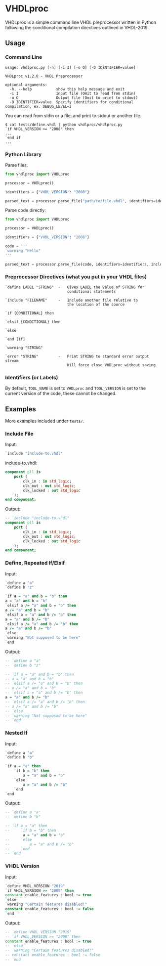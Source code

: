 # VHDLproc

VHDLproc is a simple command line VHDL preprocessor written in Python following the conditional compilation directives outlined in VHDL-2019

## Usage

### Command Line

```
usage: vhdlproc.py [-h] [-i I] [-o O] [-D IDENTIFIER=value]

VHDLproc v1.2.0 - VHDL Preprocessor

optional arguments:
  -h, --help           show this help message and exit
  -i I                 Input file (Omit to read from stdin)
  -o O                 Output file (Omit to print to stdout)
  -D IDENTIFIER=value  Specify identifiers for conditional compilation, ex. DEBUG_LEVEL=2
```

You can read from stdin or a file, and print to stdout or another file.

```
$ cat tests/define.vhdl | python vhdlproc/vhdlproc.py
`if VHDL_VERSION >= "2008" then
...
`end if
...
```

### Python Library

Parse files:

```python
from vhdlproc import VHDLproc

processor = VHDLproc()

identifiers = {"VHDL_VERSION": "2008"}

parsed_text = processor.parse_file("path/to/file.vhdl", identifiers=identifiers)
```

Parse code directly:

```python
from vhdlproc import VHDLproc

processor = VHDLproc()

identifiers = {"VHDL_VERSION": "2008"}

code = '''
`warning "Hello"
'''

parsed_text = processor.parse_file(code, identifiers=identifiers, include_path="path/to/pull/include/directives/from")
```

### Preprocessor Directives (what you put in your VHDL files)

```
`define LABEL "STRING"  -   Gives LABEL the value of STRING for
                            conditional statements

`include "FILENAME"     -   Include another file relative to
                            the location of the source

`if {CONDITIONAL} then

`elsif {CONDITIONAL} then

`else

`end [if]

`warning "STRING"

`error "STRING"         -   Print STRING to standard error output stream
                            Will force close VHDLproc without saving
```

### Identifiers (or Labels)

By default, `TOOL_NAME` is set to `VHDLproc` and `TOOL_VERSION` is set to the current version of the code, these cannot be changed.

## Examples

More examples included under `tests/`.

### Include File

Input:

```vhdl
`include "include-to.vhdl"
```

include-to.vhdl:

```vhdl
component pll is
    port (
        clk_in : in std_logic;
        clk_out : out std_logic;
        clk_locked : out std_logic
    );
end component;
```

Output:

```vhdl
-- `include "include-to.vhdl"
component pll is
    port (
        clk_in : in std_logic;
        clk_out : out std_logic;
        clk_locked : out std_logic
    );
end component;
```

### Define, Repeated If/Elsif

Input:
```vhdl
`define a "a"
`define b "z"

`if a = "a" and b = "b" then
a = "a" and b = "b"
`elsif a /= "a" and b = "b" then
a /= "a" and b = "b"
`elsif a = "a" and b /= "b" then
a = "a" and b /= "b"
`elsif a /= "a" and b /= "b" then
a /= "a" and b /= "b"
`else
`warning "Not supposed to be here"
`end
```

Output:
```vhdl
-- `define a "a"
-- `define b "z"

-- `if a = "a" and b = "b" then
-- a = "a" and b = "b"
-- `elsif a /= "a" and b = "b" then
-- a /= "a" and b = "b"
-- `elsif a = "a" and b /= "b" then
a = "a" and b /= "b"
-- `elsif a /= "a" and b /= "b" then
-- a /= "a" and b /= "b"
-- `else
-- `warning "Not supposed to be here"
-- `end
```

### Nested If

Input:
```vhdl
`define a "a"
`define b "b"

`if a = "a" then
    `if b = "b" then
        a = "a" and b = "b"
    `else
        a = "a" and b /= "b"
    `end
`end
```

Output:
```vhdl
-- `define a "a"
-- `define b "b"

-- `if a = "a" then
--     `if b = "b" then
        a = "a" and b = "b"
--     `else
--         a = "a" and b /= "b"
--     `end
-- `end
```

### VHDL Version

Input:
```vhdl
`define VHDL_VERSION "2019"
`if VHDL_VERSION >= "2008" then
constant enable_features : bool := true
`else
`warning "Certain features disabled!"
constant enable_features : bool := false
`end
```

Output:
```vhdl
-- `define VHDL_VERSION "2019"
-- `if VHDL_VERSION >= "2008" then
constant enable_features : bool := true
-- `else
-- `warning "Certain features disabled!"
-- constant enable_features : bool := false
-- `end
```